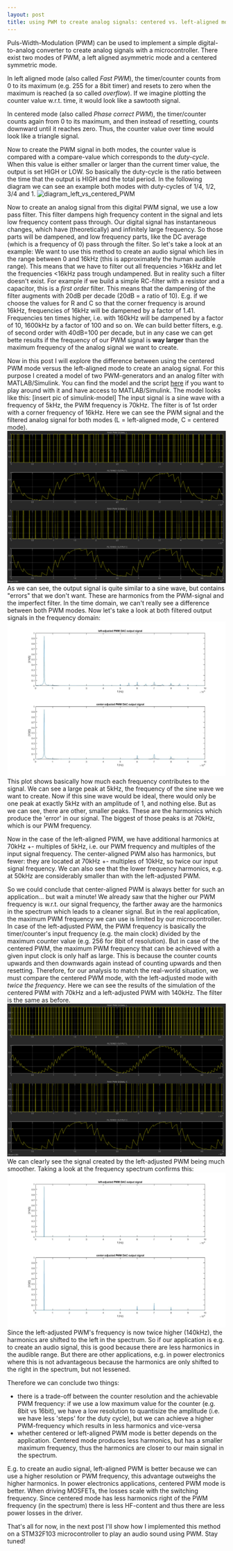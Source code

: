 ```yaml
---
layout: post
title: using PWM to create analog signals: centered vs. left-aligned mode
---
```

Puls-Width-Modulation (PWM) can be used to implement a simple digital-to-analog converter to create analog signals with a microcontroller. There exist two modes of PWM, a left aligned asymmetric mode and a centered symmetric mode.

In left aligned mode (also called *Fast PWM*), the timer/counter counts from 0 to its maximum (e.g. 255 for a 8bit timer) and resets to zero when the maximum is reached (a so called *overflow*). If we imagine plotting the counter value w.r.t. time, it would look like a sawtooth signal.

In centered mode (also called *Phase correct PWM*), the timer/counter counts again from 0 to its maximum, and then instead of resetting, counts downward until it reaches zero. Thus, the counter value over time would look like a triangle signal.

Now to create the PWM signal in both modes, the counter value is compared with a compare-value which corresponds to the *duty-cycle*. When this value is either smaller or larger than the current timer value, the output is set HIGH or LOW. So basically the duty-cycle is the ratio between the time that the output is HIGH and the total period. In the following diagram we can see an example both modes with duty-cycles of 1/4, 1/2, 3/4 and 1.
![diagram_left_vs_centered_PWM](https://raw.githubusercontent.com/MarcelMG/marcelmg.github.io/master/images/diagram_left_vs_centered_PWM.jpg)

Now to create an analog signal from this digital PWM signal, we use a low pass filter. This filter dampens high frequency content in the signal and lets low frequency content pass through. Our digital signal has instantaneous changes, which have (theoretically) and infinitely large frequency. So those parts will be dampened, and low frequency parts, like the DC average (which is a frequency of 0) pass through the filter. So let's take a look at an example: We want to use this method to create an audio signal which lies in the range between 0 and 16kHz (this is approximately the human audible range). This means that we have to filter out all frequencies >16kHz and let the frequencies <16kHz pass trough undampened. But in reality such a filter doesn't exist. For example if we build a simple RC-filter with a resistor and a capacitor, this is a *first order* filter. This means that the dampening of the filter augments with 20dB per decade (20dB = a ratio of 10). E.g. if we choose the values for R and C so that the corner frequency is around 16kHz, frequencies of 16kHz will be dampened by a factor of 1.41. Frequencies ten times higher, i.e. with 160kHz will be dampened by a factor of 10, 1600kHz by a factor of 100 and so on. We can build better filters, e.g. of second order with 40dB=100 per decade, but in any case we can get bette results if the frequency of our PWM signal is **way larger** than the maximum frequency of the analog signal we want to create.
 
 Now in this post I will explore the difference between using the centered PWM mode versus the left-aligned mode to create an analog signal. For this purpose I created a model of two PWM-generators and an analog filter with MATLAB/Simulink. You can find the model and the script [here](link) if you want to play around with it and have access to MATLAB/Simulink. The model looks like this:
 [insert pic of simulink-model]
 The input signal is a sine wave with a frequency of 5kHz, the PWM frequency is 70kHz. The filter is of 1st order with a corner frequency of 16kHz. Here we can see the PWM signal and the filtered analog signal for both modes (L = left-aligned mode, C = centered mode).
 ![left_vs_center_PWM_DAC_same_freq_time_domain](https://raw.githubusercontent.com/MarcelMG/marcelmg.github.io/master/images/left_vs_center_PWM_DAC_same_freq_time_domain.bmp)
 As we can see, the output signal is quite similar to a sine wave, but contains "errors" that we don't want. These are harmonics from the PWM-signal and the imperfect filter. In the time domain, we can't really see a difference between both PWM modes. Now let's take a look at both filtered output signals in the frequency domain:
 ![left_vs_center_PWM_DAC_same_freq](https://raw.githubusercontent.com/MarcelMG/marcelmg.github.io/master/images/left_vs_center_PWM_DAC_same_freq.jpg)
 This plot shows basically how much each frequency contributes to the signal. We can see a large peak at 5kHz, the frequency of the sine wave we want to create. Now if this sine wave would be ideal, there would only be one peak at exactly 5kHz with an amplitude of 1, and nothing else. But as we can see, there are other, smaller peaks. These are the harmonics which produce the 'error' in our signal. The biggest of those peaks is at 70kHz, which is our PWM frequency.
 
 Now in the case of the left-aligned PWM, we have additional harmonics at 70kHz +- multiples of 5kHz, i.e. our PWM frequency and multiples of the input signal frequency. The center-aligned PWM also has harmonics, but fewer: they are located at 70kHz +- multiples of 10kHz, so twice our input signal frequency. We can also see that the lower frequency harmonics, e.g. at 50kHz are considerably smaller than with the left-adjusted PWM.
 
 So we could conclude that center-aligned PWM is always better for such an application... but wait a minute! We already saw that the higher our PWM frequency is w.r.t. our signal frequency, the farther away are the harmonics in the spectrum which leads to a cleaner signal. But in the real application, the maximum PWM frequency we can use is limited by our microcontroller. In case of the left-adjusted PWM, the PWM frequency is basically the timer/counter's input frequency (e.g. the main clock) divided by the maximum counter value (e.g. 256 for 8bit of resolution). But in case of the centered PWM, the maximum PWM frequency that can be achieved with a given input clock is only half as large. This is because the counter counts upwards and then downwards again instead of counting upwards and then resetting. Therefore, for our analysis to match the real-world situation, we must compare the centered PWM mode, with the left-adjusted mode with *twice the frequency*. Here we can see the results of the simulation of the centered PWM with 70kHz and a left-adjusted PWM with 140kHz. The filter is the same as before.
 ![left_vs_center_PWM_DAC_left_twice_center_freq_time_domain](https://raw.githubusercontent.com/MarcelMG/marcelmg.github.io/master/images/left_vs_center_PWM_DAC_left_twice_center_freq_time_domain.bmp)
 We can clearly see the signal created by the left-adjusted PWM being much smoother. Taking a look at the frequency spectrum confirms this:
 ![left_vs_center_PWM_DAC_left_twice_center_freq](https://raw.githubusercontent.com/MarcelMG/marcelmg.github.io/master/images/left_vs_center_PWM_DAC_left_twice_center_freq.jpg)
 Since the left-adjusted PWM's frequency is now twice higher (140kHz), the harmonics are shifted to the left in the spectrum. So if our application is e.g. to create an audio signal, this is good because there are less harmonics in the audible range. But there are other applications, e.g. in power electronics where this is not advantageous because the harmonics are only shifted to the right in the spectrum, but not lessened.
 
 Therefore we can conclude two things:
 * there is a trade-off between the counter resolution and the achievable PWM frequency: if we use a low maximum value for the counter (e.g. 8bit vs 16bit), we have a low resolution to quantisize the amplitude (i.e. we have less 'steps' for the duty cycle), but we can achieve a higher PWM-frequency which results in less harmonics and vice-versa
 * whether centered or left-aligned PWM mode is better depends on the application. Centered mode produces less harmonics, but has a smaller maximum frequency, thus the harmonics are closer to our main signal in the spectrum. 
 
 E.g. to create an audio signal, left-aligned PWM is better because we can use a higher resolution or PWM frequency, this advantage outweighs the higher harmonics. In power electronics applications, centered PWM mode is better. When driving MOSFETs, the losses scale with the switching frequency. Since centered mode has less harmonics right of the PWM frequency (in the spectrum) there is less HF-content and thus there are less power losses in the driver.
 
 That's all for now, in the next post I'll show how I implemented this method on a STM32F103 microcontroller to play an audio sound using PWM. Stay tuned!
 
 
 
 
 
 
 
 
 
 
 
 
 
 
 
 
 
